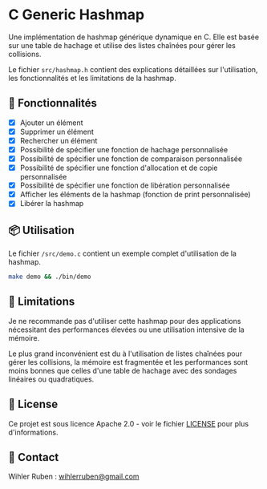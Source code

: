 # C Generic Hashmap

Une implémentation de hashmap générique dynamique en C.
Elle est basée sur une table de hachage et utilise des listes chaînées pour gérer les collisions.

Le fichier `src/hashmap.h` contient des explications détaillées sur l'utilisation, les fonctionnalités et les limitations de la hashmap.

## 🚀 Fonctionnalités

- [x] Ajouter un élément
- [x] Supprimer un élément
- [x] Rechercher un élément
- [x] Possibilité de spécifier une fonction de hachage personnalisée
- [x] Possibilité de spécifier une fonction de comparaison personnalisée
- [x] Possibilité de spécifier une fonction d'allocation et de copie personnalisée
- [x] Possibilité de spécifier une fonction de libération personnalisée
- [x] Afficher les éléments de la hashmap (fonction de print personnalisée)
- [x] Libérer la hashmap

## 📦 Utilisation

Le fichier `/src/demo.c` contient un exemple complet d'utilisation de la hashmap.

```bash
make demo && ./bin/demo
```

## 🚧 Limitations

Je ne recommande pas d'utiliser cette hashmap pour des applications nécessitant des performances élevées ou une utilisation intensive de la mémoire.

Le plus grand inconvénient est du à l'utilisation de listes chaînées pour gérer les collisions, la mémoire est fragmentée et les performances sont moins bonnes que celles d'une table de hachage avec des sondages linéaires ou quadratiques.

## 📝 License

Ce projet est sous licence Apache 2.0 - voir le fichier [LICENSE](LICENSE) pour plus d'informations.

## 📧 Contact

Wihler Ruben : [wihlerruben@gmail.com](mailto:wihlerruben@gmail.com)

